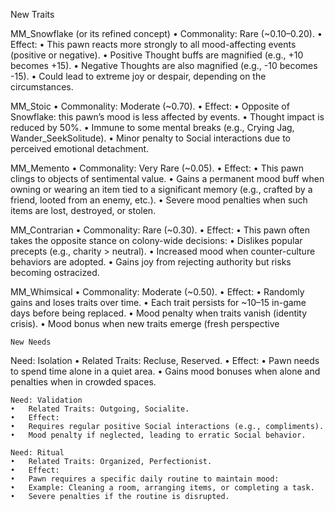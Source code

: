 New Traits 

MM_Snowflake (or its refined concept)
	•	Commonality: Rare (~0.10–0.20).
	•	Effect:
	•	This pawn reacts more strongly to all mood-affecting events (positive or negative).
	•	Positive Thought buffs are magnified (e.g., +10 becomes +15).
	•	Negative Thoughts are also magnified (e.g., -10 becomes -15).
	•	Could lead to extreme joy or despair, depending on the circumstances.

MM_Stoic
	•	Commonality: Moderate (~0.70).
	•	Effect:
	•	Opposite of Snowflake: this pawn’s mood is less affected by events.
	•	Thought impact is reduced by 50%.
	•	Immune to some mental breaks (e.g., Crying Jag, Wander_SeekSolitude).
	•	Minor penalty to Social interactions due to perceived emotional detachment.

MM_Memento
	•	Commonality: Very Rare (~0.05).
	•	Effect:
	•	This pawn clings to objects of sentimental value.
	•	Gains a permanent mood buff when owning or wearing an item tied to a significant memory (e.g., crafted by a friend, looted from an enemy, etc.).
	•	Severe mood penalties when such items are lost, destroyed, or stolen.

MM_Contrarian
	•	Commonality: Rare (~0.30).
	•	Effect:
	•	This pawn often takes the opposite stance on colony-wide decisions:
	•	Dislikes popular precepts (e.g., charity > neutral).
	•	Increased mood when counter-culture behaviors are adopted.
	•	Gains joy from rejecting authority but risks becoming ostracized.

MM_Whimsical
	•	Commonality: Moderate (~0.50).
	•	Effect:
	•	Randomly gains and loses traits over time.
	•	Each trait persists for ~10–15 in-game days before being replaced.
	•	Mood penalty when traits vanish (identity crisis).
	•	Mood bonus when new traits emerge (fresh perspective

	New Needs

Need: Isolation
	•	Related Traits: Recluse, Reserved.
	•	Effect:
	•	Pawn needs to spend time alone in a quiet area.
	•	Gains mood bonuses when alone and penalties when in crowded spaces.

	Need: Validation
	•	Related Traits: Outgoing, Socialite.
	•	Effect:
	•	Requires regular positive Social interactions (e.g., compliments).
	•	Mood penalty if neglected, leading to erratic Social behavior.

	Need: Ritual
	•	Related Traits: Organized, Perfectionist.
	•	Effect:
	•	Pawn requires a specific daily routine to maintain mood:
	•	Example: Cleaning a room, arranging items, or completing a task.
	•	Severe penalties if the routine is disrupted.

	